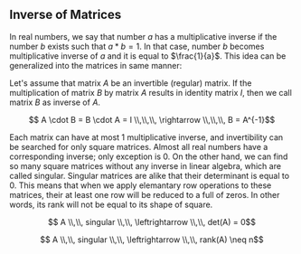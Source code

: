 
## Inverse of Matrices

In real numbers, we say that number $a$ has a multiplicative inverse if the number $b$ exists such that $a * b = 1$. In that case, number
$b$ becomes multiplicative inverse of $a$ and it is equal to $\frac{1}{a}$. This idea can be generalized into the matrices in same manner:

Let's assume that matrix $A$ be an invertible (regular) matrix. If the multiplication of matrix $B$ by matrix $A$ results in identity 
matrix $I$, then we call matrix $B$ as inverse of $A$. 

$$ A \cdot B = B \cdot A = I \\,\\,\\, \rightarrow \\,\\,\\, B = A^{-1}$$

Each matrix can have at most $1$ multiplicative inverse, and invertibility can be searched for only square matrices. Almost all real numbers
have a corresponding inverse; only exception is $0$. On the other hand, we can find so many square matrices without any inverse in
linear algebra, which are called singular. Singular matrices are alike that their determinant is equal to $0$. This means that when we
apply elemantary row operations to these matrices, their at least one row will be reduced to a full of zeros. In other words, its rank
will not be equal to its shape of square.

$$ A \\,\\, singular \\,\\, \leftrightarrow \\,\\, det(A) = 0$$

$$ A \\,\\, singular \\,\\, \leftrightarrow \\,\\, rank(A) \neq n$$
